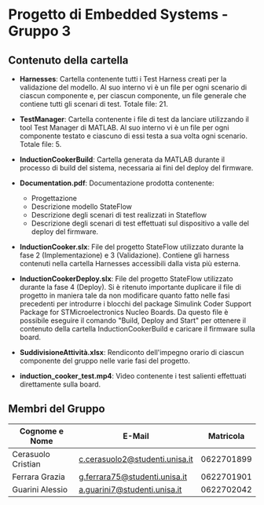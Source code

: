 # Progetto di Embedded Systems - Gruppo 3
## Contenuto della cartella

- **Harnesses**: Cartella contenente tutti i Test Harness creati per la validazione del modello. Al suo interno vi è un file per ogni scenario di ciascun componente e, per ciascun componente, un file generale che contiene tutti gli scenari di test. Totale file: 21.

- **TestManager**: Cartella contenente i file di test da lanciare utilizzando il tool Test Manager di MATLAB. Al suo interno vi è un file per ogni componente testato e ciascuno di essi testa a sua volta ogni scenario. Totale file: 5.

- **InductionCookerBuild**: Cartella generata da MATLAB durante il processo di build del sistema, necessaria ai fini del deploy del firmware.

- **Documentation.pdf**: Documentazione prodotta contenente:
  - Progettazione
  - Descrizione modello StateFlow
  - Descrizione degli scenari di test realizzati in Stateflow
  - Descrizione degli scenari di test effettuati sul dispositivo a valle del deploy del firmware.

- **InductionCooker.slx**: File del progetto StateFlow utilizzato durante la fase 2 (Implementazione) e 3 (Validazione). Contiene gli harness contenuti nella cartella Harnesses accessibili dalla vista più esterna.

- **InductionCookerDeploy.slx**: File del progetto StateFlow utilizzato durante la fase 4 (Deploy). Si è ritenuto importante duplicare il file di progetto in maniera tale da non modificare quanto fatto nelle fasi precedenti per introdurre i blocchi del package Simulink Coder Support Package for STMicroelectronics Nucleo Boards. Da questo file è possibile eseguire il comando "Build, Deploy and Start" per ottenere il contenuto della cartella InductionCookerBuild e caricare il firmware sulla board.

- **SuddivisioneAttività.xlsx**: Rendiconto dell'impegno orario di ciascun componente del gruppo nelle varie fasi del progetto.

- **induction_cooker_test.mp4**: Video contenente i test salienti effettuati direttamente sulla board.

## Membri del Gruppo
| Cognome e Nome      | E-Mail                                                                    | Matricola   |
|---------------------|---------------------------------------------------------------------------|-------------|
| Cerasuolo Cristian  | [c.cerasuolo2@studenti.unisa.it](mailto:c.cerasuolo2@studenti.unisa.it)   | 0622701899  |
| Ferrara Grazia      | [g.ferrara75@studenti.unisa.it](mailto:g.ferrara75@studenti.unisa.it)     | 0622701901  |
| Guarini Alessio     | [a.guarini7@studenti.unisa.it](mailto:a.guarini7@studenti.unisa.it)       | 0622702042  |